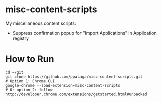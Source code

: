 misc-content-scripts
====================

My miscellaneous content scripts:
* Suppress confirmation popup for "Import Applications" in Application registry

How to Run
==========

    cd ~/git
    git clone https://github.com/ppalaga/misc-content-scripts.git
    # Option 1: Chrome CLI
    google-chrome --load-extension=misc-content-scripts
    # Or option 2: follow http://developer.chrome.com/extensions/getstarted.html#unpacked
